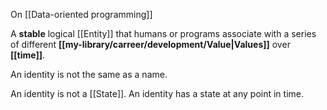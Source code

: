 On [[Data-oriented programming]]

A **stable** logical [[Entity]] that humans or programs associate with a series of different **[[my-library/carreer/development/Value|Values]]** over **[[time]]**.

An identity is not the same as a name.

An identity is not a [[State]]. An identity has a state at any point in time.
